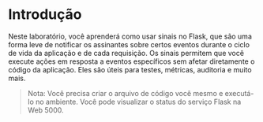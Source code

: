 # Introdução

Neste laboratório, você aprenderá como usar sinais no Flask, que são uma forma leve de notificar os assinantes sobre certos eventos durante o ciclo de vida da aplicação e de cada requisição. Os sinais permitem que você execute ações em resposta a eventos específicos sem afetar diretamente o código da aplicação. Eles são úteis para testes, métricas, auditoria e muito mais.

> Nota: Você precisa criar o arquivo de código você mesmo e executá-lo no ambiente. Você pode visualizar o status do serviço Flask na Web 5000.
